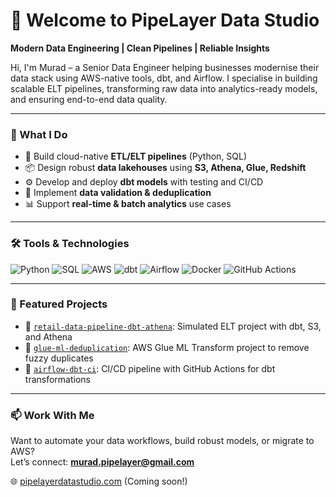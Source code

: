 # 👋 Welcome to PipeLayer Data Studio

**Modern Data Engineering | Clean Pipelines | Reliable Insights**

Hi, I'm Murad – a Senior Data Engineer helping businesses modernise their data stack using AWS-native tools, dbt, and Airflow. I specialise in building scalable ELT pipelines, transforming raw data into analytics-ready models, and ensuring end-to-end data quality.

---

### 🧰 What I Do
- 🔄 Build cloud-native **ETL/ELT pipelines** (Python, SQL)
- 📦 Design robust **data lakehouses** using **S3, Athena, Glue, Redshift**
- ⚙️ Develop and deploy **dbt models** with testing and CI/CD
- 🧪 Implement **data validation & deduplication**
- 📊 Support **real-time & batch analytics** use cases

---

### 🛠️ Tools & Technologies
![Python](https://img.shields.io/badge/-Python-333?style=flat&logo=python)
![SQL](https://img.shields.io/badge/-SQL-333?style=flat&logo=postgresql)
![AWS](https://img.shields.io/badge/-AWS-232F3E?style=flat&logo=amazonaws)
![dbt](https://img.shields.io/badge/-dbt-FF694B?style=flat&logo=dbt)
![Airflow](https://img.shields.io/badge/-Airflow-017CEE?style=flat&logo=apacheairflow)
![Docker](https://img.shields.io/badge/-Docker-2496ED?style=flat&logo=docker)
![GitHub Actions](https://img.shields.io/badge/-GitHub_Actions-2088FF?style=flat&logo=githubactions)

---

### 📁 Featured Projects
- 🔧 [`retail-data-pipeline-dbt-athena`](https://github.com/your-username/retail-data-pipeline-dbt-athena): Simulated ELT project with dbt, S3, and Athena
- 🧠 [`glue-ml-deduplication`](https://github.com/your-username/glue-ml-deduplication): AWS Glue ML Transform project to remove fuzzy duplicates
- 🔁 [`airflow-dbt-ci`](https://github.com/your-username/airflow-dbt-ci): CI/CD pipeline with GitHub Actions for dbt transformations

---

### 📫 Work With Me
Want to automate your data workflows, build robust models, or migrate to AWS?  
Let’s connect: **murad.pipelayer@gmail.com**

🌐 [pipelayerdatastudio.com](https://pipelayerdatastudio.com) (Coming soon!)

